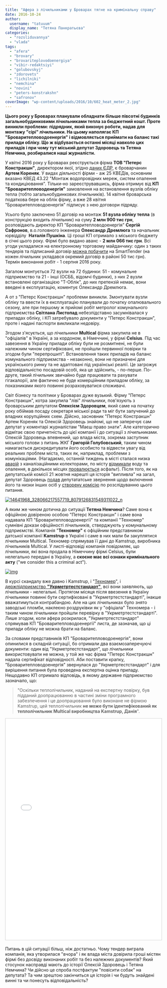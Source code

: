 ```yaml
---
title: "Афера з лічильниками у Броварах тягне на кримінальну справу"
date: 2016-10-24
author: 
  username: "tatuuum"
  display_name: "Тетяна Панкратьєва"
categories: 
  - "rozsliduvannya"
  - "vlada"
tags: 
  - "afera"
  - "brovary"
  - "brovariteplovodoenergiya"
  - "vibir-redaktsiyi"
  - "golubovskyj"
  - "zdorovets"
  - "lichilniki"
  - "nemchina"
  - "novini"
  - "peters-konstrakshn"
  - "safronov"
coverImage: "wp-content/uploads/2016/10/602_heat_meter_2.jpg"
---
```


**Цього року у Броварах планували обладнати більше півсотні будинків загальнобудинковими лічильниками тепла за бюджетний кошт. Проте виникли проблеми: підрядник, який виконує роботи, надав для монтажу "сірі" лічильники. На цьому наполягає КП "Броваритепловодоенергія" і відмовляється приймати на баланс такі прилади обліку. Що ж відбувається останні місяці навколо цих приладів і при чому тут міський депутат Здоровець та Тетяна Немчина, розбиралися наші журналісти.**

У квітні 2016 року у Броварах реєструється фірма **ТОВ "Петерс Констракшн"**, директором якої, згідно [даних ЄДР](https://usr.minjust.gov.ua/ua/freesearch), є броварчанин **Артем Кореняк**. У видах діяльності фірми - аж 25 КВЕДів, основним вказано КВЕД 43.22 "Монтаж водопровідних мереж, систем опалення та кондиціювання". Тільки-но зареєструвавшись, фірма отримує від **КП "Броваритепловоденергія"** замовлення на встановлення вузлів обліку тепла (тобто загальнобудинкових лічильників). 14 квітня броварська податкова бере на облік фірму, а вже 28 квітня "Броваритепловодоенергія" підписує з нею договори підряду.

Усього було заключено 51 договір на монтаж **51 вузла обліку тепла** (в конструкцію входить лічильник) на суму **2 млн 900 тис грн**, розповідають директор КП "Броваритепловодоенергія" **Сергій Сафронов**, в.о.головного інженера **Олександр Дремлюга** та начальник юрвідділу  **Наталія Пушкіна**. Ці гроші КП отримало з міського бюджету в січні цього року. Фірмі було видано аванс - **2 млн 066 тис грн**. Всі угоди укладалися на електронному торговому майданчику: один з таких тендерів та підписаний договір [можна побачити](https://smarttender.biz/reporting/153366) на SmartTender (на кожен лічильник укладався окремий договір в районі 50 тис грн). Термін виконання робіт - 1 серпня 2016 року.

Загалом монтується 72 вузли на 72 будинки: 51 - комунальне підприємство та 21 - інші (ОСББ, відомчі будинки), з них 2 вузли встановлені організацією "Т-Облік", до них претензій немає, вони введені в експлуатацію, коментує Олександр Дремлюга.

А от з "Петерс Констракшн" проблеми виникли. Змонтувати вузли обліку та ввести їх в експлуатацію планували до початку опалювального сезону, але при першому ж прийомі робіт метролог комунального підприємства **Світлана Листопад** небезпідставно засумнівалася у приладах обліку, і КП затребувало документи у "Петерс Констракшн", проте і надані паспорти викликали недовіру.

Згодом з'ясується, що лічильники **Multical** фірма закупила не в "офіціалів" в Україні, а за кордоном, в Німеччині, у фірмі **Celsius**. Під час завезення в Україну прилади обліку були не розмитнені, не були належним чином сертифіковані, не пройшли первинної повірки та згодом були "перепрошиті". Встановлення таких приладів на баланс комунального підприємства - незаконно, вони не призначені для українського ринку та не адаптовані під українські реалії. Це загрожує відповідальністю посадовій особі, яка це здійснить, - по-перше. По-друге, такий лічильник звичайно буде працювати та рахувати гігакалорії, але фактично не буде комерційним приладом обліку, за показниками якого повинні розраховуватися споживачі.

Світ бізнесу та політики у Броварах дуже вузький. Фірму "Петерс Констракшн", котра закупила "ліві" лічильники, пов'язують з броварським депутатом **Олексієм Здоровцем**, який саме на початку року обіймав посаду секретаря міської ради та міг бути залучений до владних корупційних схем. Дійсно, засновник "Петерс Констракшн" Артем Кореняк та Олексій Здоровець знайомі, що не заперечує сам депутат у коментарі журналістам "Маєш право знати". Але категорично відмітає свою причетність до цієї компанії і до ситуації з лічильниками. Олексій Здоровець впевнений, що влада міста, зокрема заступник міського голови з питань ЖКГ **Григорій Голубовський**, таким чином намагається дискредитувати його особисто та відвести увагу від реальних проблем міста, таких як, наприклад, проблеми з комунікаціями. (Нагадаємо, останній тиждень в місті сталася низка [аварій](https://mpz.brovary.org/meshkantsi-brovariv-ne-dobyrayut-sliv-misto-tone-u-g-ni/) з каналізаційними колекторами, по місту [відмикали](https://mpz.brovary.org/voda-v-oselyah-brovarchan-zyavylasya-prote-avariyi-tryvayut-foto/) воду та опалення, в декількох місцях [провалюється](https://mpz.brovary.org/po-vul-geroyiv-nebesnoyi-sotni-utvoryvsya-glybokyj-proval-pidmylo-grunt-foto/) асфальт). Після того, як на депутатській комісії 21 жовтня нарешті ця історія "випливла" на загал, депутат Здоровець [подав](https://www.facebook.com/aleksey.zdorovec/posts/328067564224251?pnref=story) депутататське звернення щодо включення його та низки інших осіб у [створену комісію](http://brovary-rada.gov.ua/documents/24644.html) по розслідуванню цього питання.

[![14641968_328066217557719_8079126831549311022_n](https://mpz.brovary.org/wp-content/uploads/2016/10/14641968_328066217557719_8079126831549311022_n.jpg)](https://mpz.brovary.org/wp-content/uploads/2016/10/14641968_328066217557719_8079126831549311022_n.jpg)

А яким же чином дотична до ситуації **Тетяна Немчина**? Саме вона є офіційною довіреною особою "Петерс Констракшн" і саме вона надавала КП "Броваритепловодоенергії" та компанії "Техномер" сумнівні докази офіційності лічильників, стверджують у комунальному підприємстві. Компанія "**Техномер"** є офіційним представником датської компанії **Kamstrup** в Україні і саме в них мали би закуплятися лічильники Multical. Техномер спрямував її дані до Kamstrup, виробника лічильників Multical. У листі-відповіді компанія повідомляє, що лічильники, які вона продала в Німеччину фірмі Celsius, були нелегально передані в Україну, а **скоєне має всі ознаки кримінального акту** ("we consider this a criminal act").

[![img](https://mpz.brovary.org/wp-content/uploads/2016/10/IMG.jpg)](https://mpz.brovary.org/wp-content/uploads/2016/10/IMG.jpg)

В курсі скандалу вже давно і Kamstrup, і "[Техномер](http://www.kamstrup.com.ua/)", і [держпідприємство **"Укрметртестстандарт"**](http://www.ukrcsm.kiev.ua/), всі вони заявляють, що лічильники - нелегальні. Протягом місяця після ввезення в Україну лічильники повинні бути сертифіковані в "Укрметртестстандарті", інакше вважатимуться контрабандою. Але на цих лічильниках було знято заводські пломби, наклеєно роздруківки як у "офіціала" Техномера - і таким чином лічильники пройшли перевірку в "Укрметртестстандарті". Лише згодом, коли афера розкрилася, "Укрметртестстандарт" спрямував КП "Броваритепловодоенергії" листа, де зазначав, що ці прилади обліку не можна брати на баланс.

За словами представників КП "Броваритепловодоенергія", вони опинилися в складній ситуації, бо отримали два взаємозаперечуючі документи: один від "Укрметртестстандарт", що лічильники використовувати не можна, у той же час фірма "Петерс Констракшн" надала сертифікат відповідності. Аби поставити крапку, "Броваритепловодоенергія" звернулася до "Укрметртестстандарт" і для вирішення питання була проведена експертна оцінка приладу. Нещодавно КП отримало відповідь, в якому державне підприємство зазначало, що:

> "Оскільки теплолічильник, наданий на експертну повірку, був підданий доопрацюванню в частині зміни програмного забезпечення і це доопрацювання було виконане не фірмою Kamstrup, цей теплолічильник **не може бути ідентифікований як теплолічильник Multical виробництва Kamstrup, Данія**".

<iframe style="border: 1px solid #CCC; border-width: 1px; margin-bottom: 5px; max-width: 100%;" src="//www.slideshare.net/slideshow/embed_code/key/4Yt5xikwCZiSim" width="668" height="714" frameborder="0" marginwidth="0" marginheight="0" scrolling="no" allowfullscreen="allowfullscreen"></iframe>

Питань в цій ситуації більш, ніж достатньо. Чому тендер виграла компанія, яка утворилася "вчора" і як влада міста довірила гроші містян фірмі без досвіду виконаних робіт та без належних документів? Який стосунок насправді мають до історії Олексій Здоровець і Тетяна Немчина? Чи дійсно це спроба постфактум "повісити собак" на депутата? Та чим зрештою закінчиться ця історія і чи будуть знайдені винні та чи понесуть відповідальність?
